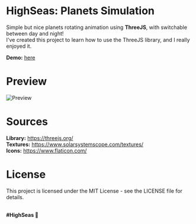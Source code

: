 # HighSeas: Planets Simulation
Simple but nice planets rotating animation using **ThreeJS**, with switchable between day and night! <br>
I've created this project to learn how to use the ThreeJS library, and I really enjoyed it.

**Demo:** [here](https://ondrejpacovsky.cz/demo/highseas/RotatingEarth/index.html)

# Preview
![Preview](https://ondrejpacovsky.cz/demo/highseas/PlanetsSimulation/preview.jpg)

# Sources
**Library:** https://threejs.org/ <br>
**Textures:** https://www.solarsystemscope.com/textures/ <br>
**Icons:** https://www.flaticon.com/

# License
This project is licensed under the MIT License - see the LICENSE file for details.

<br>
<b>#HighSeas 💖</b>
